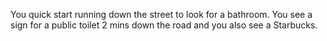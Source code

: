 You quick start running down the street to look for a bathroom. You see a sign for a public toilet 2 mins down the road and you also see a Starbucks.
